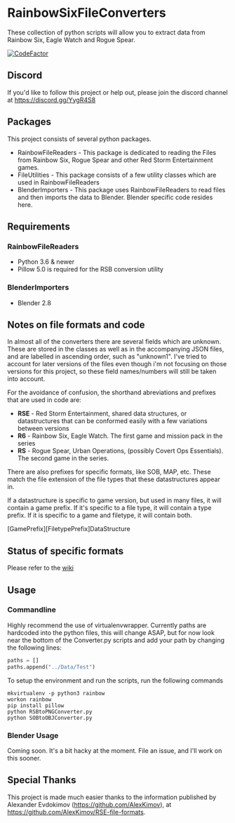 # RainbowSixFileConverters

These collection of python scripts will allow you to extract data from Rainbow Six, Eagle Watch and Rogue Spear.

[![CodeFactor](https://www.codefactor.io/repository/github/boristsr/rainbowsixfileconverters/badge)](https://www.codefactor.io/repository/github/boristsr/rainbowsixfileconverters)

## Discord
If you'd like to follow this project or help out, please join the discord channel at https://discord.gg/YygR4S8

## Packages
This project consists of several python packages.

- RainbowFileReaders - This package is dedicated to reading the Files from Rainbow Six, Rogue Spear and other Red Storm Entertainment games.
- FileUtilities - This package consists of a few utility classes which are used in RainbowFileReaders
- BlenderImporters - This package uses RainbowFileReaders to read files and then imports the data to Blender. Blender specific code resides here.

## Requirements

### RainbowFileReaders

- Python 3.6 & newer
- Pillow 5.0 is required for the RSB conversion utility

### BlenderImporters

- Blender 2.8

## Notes on file formats and code

In almost all of the converters there are several fields which are unknown. These are stored in the classes as well as in the accompanying JSON files, and are labelled in ascending order, such as "unknown1". I've tried to account for later versions of the files even though i'm not focusing on those versions for this project, so these field names/numbers will still be taken into account.

For the avoidance of confusion, the shorthand abreviations and prefixes that are used in code are:

- **RSE** - Red Storm Entertainment, shared data structures, or datastructures that can be conformed easily with a few variations between versions
- **R6** - Rainbow Six, Eagle Watch. The first game and mission pack in the series
- **RS** - Rogue Spear, Urban Operations, (possibly Covert Ops Essentials). The second game in the series.

There are also prefixes for specific formats, like SOB, MAP, etc. These match the file extension of the file types that these datastructures appear in.

If a datastructure is specific to game version, but used in many files, it will contain a game prefix. If it's specific to a file type, it will contain a type prefix. If it is specific to a game and filetype, it will contain both.

\[GamePrefix\]\[FiletypePrefix\]DataStructure

## Status of specific formats

Please refer to the [wiki](https://github.com/boristsr/RainbowSixFileConverters/wiki)

## Usage

### Commandline

Highly recommend the use of virtualenvwrapper. Currently paths are hardcoded into the python files, this will change ASAP, but for now look near the bottom of the Converter.py scripts and add your path by changing the following lines:

```python
paths = []
paths.append("../Data/Test")
```

To setup the environment and run the scripts, run the following commands

```shell
mkvirtualenv -p python3 rainbow
workon rainbow
pip install pillow
python RSBtoPNGConverter.py
python SOBtoOBJConverter.py
```

### Blender Usage

Coming soon. It's a bit hacky at the moment. File an issue, and I'll work on this sooner.

## Special Thanks

This project is made much easier thanks to the information published by Alexander Evdokimov (https://github.com/AlexKimov), at https://github.com/AlexKimov/RSE-file-formats.
